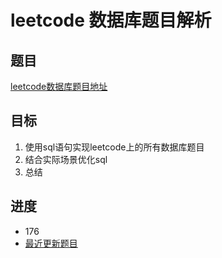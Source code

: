 # leetcode 数据库题目解析

## 题目
 [leetcode数据库题目地址](https://leetcode-cn.com/problemset/database/ "点击进入")
## 目标
 1. 使用sql语句实现leetcode上的所有数据库题目
 2. 结合实际场景优化sql
 3. 总结
## 进度
- 176
- [最近更新题目](https://github.com/ropleData/leetcode/blob/master/Database/176%E7%AC%AC%E4%BA%8C%E9%AB%98%E7%9A%84%E8%96%AA%E6%B0%B4.txt "点击进入")
